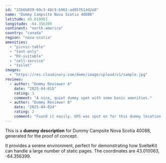 ```yaml
---
id: "33b6b039-60c3-48c9-b961-ad857614d2e0"
name: "Dummy Campsite Nova Scotia 40088"
latitude: 43.010063
longitude: -64.356399
continent: "north-america"
country: "canada"
region: "nova-scotia"
amenities:
  - "picnic-table"
  - "tent-only"
  - "RV-suitable"
  - "cell-service"
  - "toilet"
images:
  - "https://res.cloudinary.com/demo/image/upload/v1/sample.jpg"
reviews:
  - author: "Dummy Reviewer A"
    date: "2025-04-015"
    rating: 3
    comment: "A nice, quiet dummy spot with some basic amenities."
  - author: "Dummy Reviewer B"
    date: "2025-04-024"
    rating: 2
    comment: "Found it easily. GPS was spot on for this dummy location."
---
```


This is a **dummy description** for Dummy Campsite Nova Scotia 40088, generated for the proof of concept.

It provides a serene environment, perfect for demonstrating how SvelteKit can handle a large number of static pages. The coordinates are 43.010063, -64.356399.
